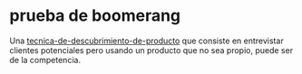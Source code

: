 # prueba de boomerang

Una [tecnica-de-descubrimiento-de-producto](tecnica-de-descubrimiento-de-producto.md) que consiste en entrevistar clientes potenciales pero usando un producto que no sea propio, puede ser de la competencia.

